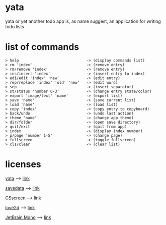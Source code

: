 # yata
yata or yet another todo app is, as name suggest, an application for writing todo lists  


# list of commands
```
> help                              -> (display commands list)
> rm 'index'                        -> (remove entry)
> rm/remove 'index'                 -> (remove entry)
> ins/insert 'index'                -> (insert entry to index)
> edi/edit 'index' 'new'            -> (edit entry)
> rep/replace 'index' 'old' 'new'   -> (edit word)
> sep                               -> (insert separator)
> st/status 'number 0-3'            -> (change entry state/color)
> export 'image/text' 'name'        -> (export list)
> save 'name'                       -> (save current list)
> load 'name'                       -> (load list)
> copy 'index'                      -> (copy entry to copyboard)
> back/undo                         -> (undo last action)
> theme 'name'                      -> (change app theme)
> dir/folder                        -> (open save directory)
> quit/exit                         -> (quit from app)
> index                             -> (display index number)
> p/page 'number 1-5'               -> (change page)
> fullscreen                        -> (toggle fullscreen)
> cls/clear                         -> (clear list)
```

# licenses
[yata](https://github.com/WIITD/yata) --> [link](https://github.com/WIITD/yata/blob/master/LICENSE)  

[savedata](https://github.com/BroccoliRaab/SaveData) --> [link](https://github.com/BroccoliRaab/SaveData/blob/master/LICENSE)  

[CSscreen](https://github.com/CodeNMore/CScreen) --> [link](https://github.com/CodeNMore/CScreen/blob/master/LICENSE)  

[love2d](https://github.com/love2d/love) --> [link](https://github.com/love2d/love/blob/master/license.txt)  

[JetBrain Mono](https://github.com/JetBrains/JetBrainsMono) --> [link](https://github.com/JetBrains/JetBrainsMono/blob/master/OFL.txt)  
